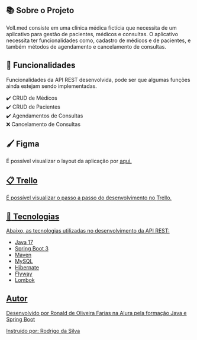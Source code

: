 ## :books: Sobre o Projeto 

Voll.med consiste em uma clínica médica fictícia que necessita de um aplicativo para gestão de pacientes, médicos e consultas.
O aplicativo necessita ter funcionalidades como, cadastro de médicos e de pacientes, e também métodos de agendamento e cancelamento de consultas.

## :pencil: Funcionalidades
Funcionalidades da API REST desenvolvida, pode ser que algumas funções ainda estejam sendo implementadas.

:heavy_check_mark: CRUD de Médicos<br>
:heavy_check_mark: CRUD de Pacientes<br>
:heavy_check_mark: Agendamentos de Consultas<br>
:x: Cancelamento de Consultas

## :paintbrush: Figma
É possível visualizar o layout da aplicação por <a href="https://www.figma.com/file/N4CgpJqsg7gjbKuDmra3EV/Voll.med?type=design&node-id=2-1007&mode=design">aqui.

## :clipboard: Trello
É possível visualizar o passo a passo do desenvolvimento no <a href="https://trello.com/b/O0lGCsKb/api-voll-med">Trello.

## :toolbox: Tecnologias

Abaixo, as tecnologias utilizadas no desenvolvimento da API REST:

- Java 17
- Spring Boot 3
- Maven
- MySQL
- Hibernate
- Flyway
- Lombok

## Autor
Desenvolvido por Ronald de Oliveira Farias na Alura pela formação Java e Spring Boot

Instruído por: <a href="https://cursos.alura.com.br/user/rodrigo-ferreira">Rodrigo da Silva
